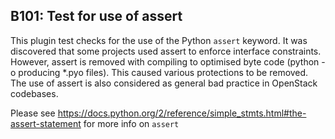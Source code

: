## B101: Test for use of assert

This plugin test checks for the use of the Python `assert` keyword. It
was discovered that some projects used assert to enforce interface
constraints. However, assert is removed with compiling to optimised byte
code (python -o producing \*.pyo files). This caused various protections
to be removed. The use of assert is also considered as general bad
practice in OpenStack codebases.

Please see
<https://docs.python.org/2/reference/simple_stmts.html#the-assert-statement>
for more info on `assert`
